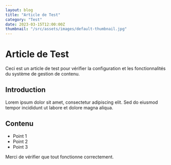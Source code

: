 ```yaml
---
layout: blog
title: "Article de Test"
category: "Test"
date: 2023-03-15T12:00:00Z
thumbnail: "/src/assets/images/default-thumbnail.jpg"
---
```


# Article de Test

Ceci est un article de test pour vérifier la configuration et les fonctionnalités du système de gestion de contenu.

## Introduction

Lorem ipsum dolor sit amet, consectetur adipiscing elit. Sed do eiusmod tempor incididunt ut labore et dolore magna aliqua.

## Contenu

- Point 1
- Point 2
- Point 3

Merci de vérifier que tout fonctionne correctement.